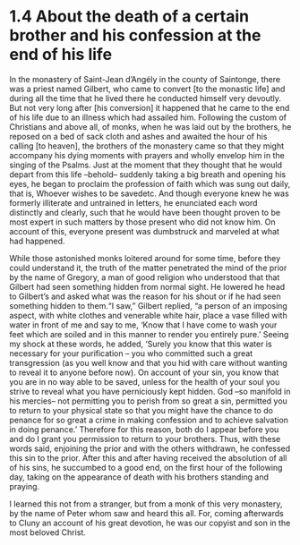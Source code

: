 # 1.4 About the death of a certain brother and his confession at the end of his life

In the monastery of Saint-Jean d’Angély in the county of Saintonge, there was a priest named Gilbert, who came to convert \[to the monastic life] and during all the time that he lived there he conducted himself very devoutly. But not very long after \[his conversion] it happened that he came to the end of his life due to an illness which had assailed him. Following the custom of Christians and above all, of monks, when he was laid out by the brothers, he reposed on a bed of sack cloth and ashes and awaited the hour of his calling \[to heaven], the brothers of the monastery came so that they might accompany his dying moments with prayers and wholly envelop him in the singing of the Psalms. Just at the moment that they thought that he would depart from this life –behold– suddenly taking a big breath and opening his eyes, he began to proclaim the profession of faith which was sung out daily, that is, Whoever wishes to be savedetc. And though everyone knew he was formerly illiterate and untrained in letters, he enunciated each word distinctly and clearly, such that he would have been thought proven to be most expert in such matters by those present who did not know him. On account of this, everyone present was dumbstruck and marveled at what had happened.

&#x20;           While those astonished monks loitered around for some time, before they could understand it, the truth of the matter penetrated the mind of the prior by the name of Gregory, a man of good religion who understood that that Gilbert had seen something hidden from normal sight. He lowered he head to Gilbert’s and asked what was the reason for his shout or if he had seen something hidden to them.“I saw,” Gilbert replied, “a person of an imposing aspect, with white clothes and venerable white hair, place a vase filled with water in front of me and say to me, ‘Know that I have come to wash your feet which are soiled and in this manner to render you entirely pure.’ Seeing my shock at these words, he added, ‘Surely you know that this water is necessary for your purification – you who committed such a great transgression (as you well know and that you hid with care without wanting to reveal it to anyone before now). On account of your sin, you know that you are in no way able to be saved, unless for the health of your soul you strive to reveal what you have perniciously kept hidden. God –so manifold in his mercies– not permitting you to perish from so great a sin, permitted you to return to your physical state so that you might have the chance to do penance for so great a crime in making confession and to achieve salvation in doing penance.’ Therefore for this reason, both do I appear before you and do I grant you permission to return to your brothers. Thus, with these words said, enjoining the prior and with the others withdrawn, he confessed this sin to the prior. After this and after having received the absolution of all of his sins, he succumbed to a good end, on the first hour of the following day, taking on the appearance of death with his brothers standing and praying.

&#x20;           I learned this not from a stranger, but from a monk of this very monastery, by the name of Peter whom saw and heard this all. For, coming afterwards to Cluny an account of his great devotion, he was our copyist and son in the most beloved Christ.
